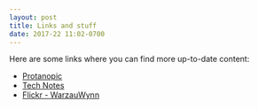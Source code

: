 ```yaml
---
layout: post
title: Links and stuff
date: 2017-22 11:02-0700
---
```

Here are some links where you can find more up-to-date content:

- [Protanopic](http://protanopic.com)
- [Tech Notes](http://danielhoherd.com/tech-notes/)
- [Flickr - WarzauWynn](https://flickr.com/photos/warzauwynn)
